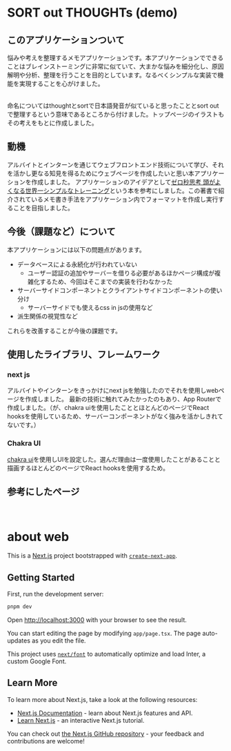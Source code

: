 # SORT out THOUGHTs (demo)
## このアプリケーションついて
悩みや考えを整理するメモアプリケーションです。本アプリケーションでできることはブレインストーミングに非常に似ていて、大まかな悩みを細分化し、原因解明や分析、整理を行うことを目的としています。なるべくシンプルな実装で機能を実現することを心がけました。

<br>
命名についてはthoughtとsortで日本語発音が似ていると思ったこととsort outで整理するという意味であるところから付けました。トップページのイラストもその考えをもとに作成しました。

## 動機
アルバイトとインターンを通じてウェブフロントエンド技術について学び、それを活かし更なる知見を得るためにウェブページを作成したいと思い本アプリケーションを作成しました。
アプリケーションのアイデアとして[ゼロ秒思考 頭がよくなる世界一シンプルなトレーニング](https://amzn.asia/d/cHb8pDo)という本を参考にしました。この著書で紹介されているメモ書き手法をアプリケーション内でフォーマットを作成し実行することを目指しました。

## 今後（課題など）について
本アプリケーションには以下の問題点があります。

 - データベースによる永続化が行われていない
   - ユーザー認証の追加やサーバーを借りる必要があるほかページ構成が複雑化するため、今回はそこまでの実装を行わなかった
 - サーバーサイドコンポーネントとクライアントサイドコンポーネントの使い分け
   - サーバーサイドでも使えるcss in jsの使用など
 - 派生関係の視覚性など

これらを改善することが今後の課題です。
## 使用したライブラリ、フレームワーク
### next js
アルバイトやインターンをきっかけにnext jsを勉強したのでそれを使用しwebページを作成しました。
最新の技術に触れてみたかったのもあり、App Routerで作成しました。（が、chakra uiを使用したこととほとんどのページでReact hooksを使用しているため、サーバーコンポーネントがなく強みを活かしきれてないです。）
### Chakra UI
[chakra ui](https://chakra-ui.com/)を使用しUIを設定した。選んだ理由は一度使用したことがあることと描画するほとんどのページでReact hooksを使用するため。
## 参考にしたページ


<br>

# about web
This is a [Next.js](https://nextjs.org/) project bootstrapped with [`create-next-app`](https://github.com/vercel/next.js/tree/canary/packages/create-next-app).





## Getting Started

First, run the development server:

```bash
pnpm dev
```

Open [http://localhost:3000](http://localhost:3000) with your browser to see the result.

You can start editing the page by modifying `app/page.tsx`. The page auto-updates as you edit the file.

This project uses [`next/font`](https://nextjs.org/docs/basic-features/font-optimization) to automatically optimize and load Inter, a custom Google Font.

## Learn More

To learn more about Next.js, take a look at the following resources:

- [Next.js Documentation](https://nextjs.org/docs) - learn about Next.js features and API.
- [Learn Next.js](https://nextjs.org/learn) - an interactive Next.js tutorial.

You can check out [the Next.js GitHub repository](https://github.com/vercel/next.js/) - your feedback and contributions are welcome!

<!-- ## Deploy on Vercel

The easiest way to deploy your Next.js app is to use the [Vercel Platform](https://vercel.com/new?utm_medium=default-template&filter=next.js&utm_source=create-next-app&utm_campaign=create-next-app-readme) from the creators of Next.js.

Check out our [Next.js deployment documentation](https://nextjs.org/docs/deployment) for more details. -->
